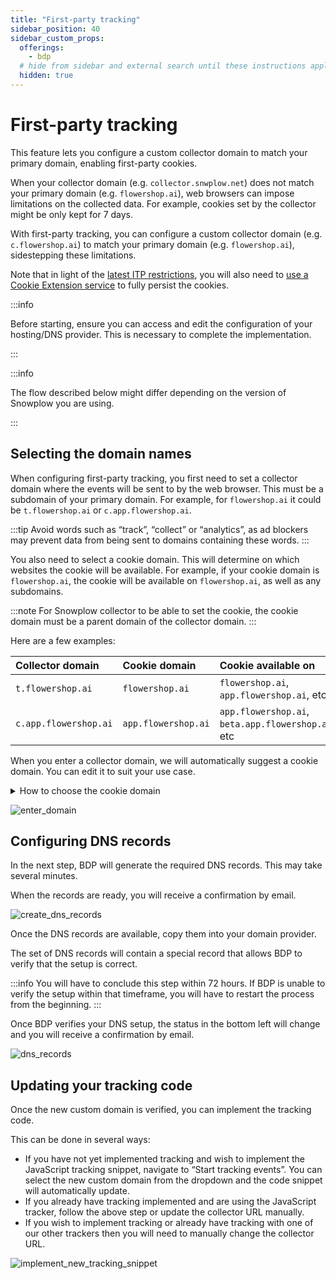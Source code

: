 ```yaml
---
title: "First-party tracking"
sidebar_position: 40
sidebar_custom_props:
  offerings:
    - bdp
  # hide from sidebar and external search until these instructions apply more universally
  hidden: true
---
```


# First-party tracking

This feature lets you configure a custom collector domain to match your primary domain, enabling first-party cookies.

When your collector domain (e.g. `collector.snwplow.net`) does not match your primary domain (e.g. `flowershop.ai`), web browsers can impose limitations on the collected data. For example, cookies set by the collector might be only kept for 7 days.

With first-party tracking, you can configure a custom collector domain (e.g. `c.flowershop.ai`) to match your primary domain (e.g. `flowershop.ai`), sidestepping these limitations.

Note that in light of the [latest ITP restrictions](https://webkit.org/tracking-prevention/#cname-and-third-party-ip-address-cloaking-defense), you will also need to [use a Cookie Extension service](/docs/events/cookie-extension/index.md) to fully persist the cookies.

:::info

Before starting, ensure you can access and edit the configuration of your hosting/DNS provider. This is necessary to complete the implementation.

:::

:::info

The flow described below might differ depending on the version of Snowplow you are using.

:::

## Selecting the domain names

When configuring first-party tracking, you first need to set a collector domain where the events will be sent to by the web browser. This must be a subdomain of your primary domain. For example, for `flowershop.ai` it could be `t.flowershop.ai` or `c.app.flowershop.ai`.

:::tip
Avoid words such as “track”, “collect” or “analytics”, as ad blockers may prevent data from being sent to domains containing these words.
:::

You also need to select a cookie domain. This will determine on which websites the cookie will be available. For example, if your cookie domain is `flowershop.ai`, the cookie will be available on `flowershop.ai`, as well as any subdomains.

:::note
For Snowplow collector to be able to set the cookie, the cookie domain must be a parent domain of the collector domain.
:::

Here are a few examples:

| Collector domain      | Cookie domain       | Cookie available on                                      |
| :-------------------- | :------------------ | :------------------------------------------------------- |
| `t.flowershop.ai`     | `flowershop.ai`     | `flowershop.ai`, <br/> `app.flowershop.ai`, etc          |
| `c.app.flowershop.ai` | `app.flowershop.ai` | `app.flowershop.ai`, <br/> `beta.app.flowershop.ai`, etc |


When you enter a collector domain, we will automatically suggest a cookie domain. You can edit it to suit your use case.

<details>
<summary>How to choose the cookie domain</summary>

Setting the cookie domain to your primary domain has the benefit of allowing you to track users across any subdomains.
For example, a cookie domain of `flowershop.ai` would work across all the following subdomains (and would allow you to track the same user ids):

- `docs.flowershop.ai`
- `app.flowershop.ai`
- `test.app.flowershop.ai`
- `flowershop.ai`

In some cases, you may wish to separate the tracking of user behavior for different subdomains.

For example, if you own both `gardening.primary-domain.co.uk` and `insurance.primary-domain.co.uk` and only want to track users on `gardening.primary-domain.co.uk`, you can select that as your cookie domain and `c.gardening.primary-domain.co.uk` as your collector domain.
</details>

![enter_domain](images/Screenshot_enter_domain.png)

## Configuring DNS records
In the next step, BDP will generate the required DNS records. This may take several minutes.

When the records are ready, you will receive a confirmation by email.

![create_dns_records](images/Screenshot_create_dns_records.png)

Once the DNS records are available, copy them into your domain provider.

The set of DNS records will contain a special record that allows BDP to verify that the setup is correct.

:::info
You will have to conclude this step within 72 hours. If BDP is unable to verify the setup within that timeframe, you will have to restart the process from the beginning.
:::

Once BDP verifies your DNS setup, the status in the bottom left will change and you will receive a confirmation by email.

![dns_records](images/Screenshot_dns_records.png)

## Updating your tracking code

Once the new custom domain is verified, you can implement the tracking code.

This can be done in several ways:

- If you have not yet implemented tracking and wish to implement the JavaScript tracking snippet, navigate to “Start tracking events”. You can select the new custom domain from the dropdown and the code snippet will automatically update.
- If you already have tracking implemented and are using the JavaScript tracker, follow the above step or update the collector URL manually.
- If you wish to implement tracking or already have tracking with one of our other trackers then you will need to manually change the collector URL.

![implement_new_tracking_snippet](images/Screenshot_implement_new_tracking_snippet.png)
